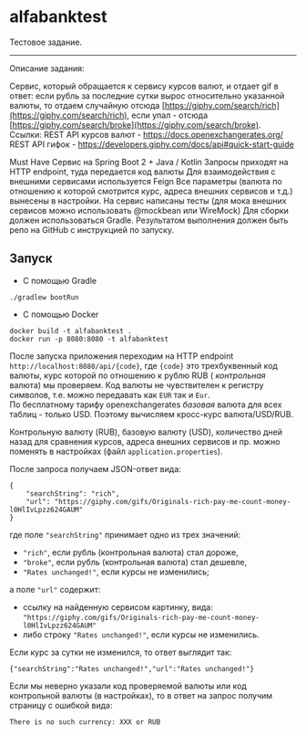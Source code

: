 # alfabanktest

Тестовое задание.

*****************************
Описание задания:

Cервис, который обращается к сервису курсов валют, и отдает gif в ответ:
если рубль за последние сутки вырос относительно указанной валюты, то отдаем случайную отсюда [https://giphy.com/search/rich](https://giphy.com/search/rich), если упал - отсюда [https://giphy.com/search/broke](https://giphy.com/search/broke).  
Ссылки:
REST API курсов валют - https://docs.openexchangerates.org/  
REST API гифок - https://developers.giphy.com/docs/api#quick-start-guide  

Must Have
Сервис на Spring Boot 2 + Java / Kotlin
Запросы приходят на HTTP endpoint, туда передается код валюты
Для взаимодействия с внешними сервисами используется Feign
Все параметры (валюта по отношению к которой смотрится курс, адреса внешних сервисов и т.д.) вынесены в настройки.
На сервис написаны тесты (для мока внешних сервисов можно использовать @mockbean или WireMock)
Для сборки должен использоваться Gradle.
Результатом выполнения должен быть репо на GitHub с инструкцией по запуску.

## Запуск

* С помощью Gradle

```
./gradlew bootRun
```

* С помощью Docker

```
docker build -t alfabanktest .
docker run -p 8080:8080 -t alfabanktest
```

После запуска приложения переходим на HTTP endpoint `http://localhost:8080/api/{code}`, где `{code}` это трехбуквенный код валюты, курс которой по отношению к рублю RUB ( _контрольная_  валюта) мы проверяем. Код валюты не чувствителен к регистру символов, т.е. можно передавать как `EUR` так и `Eur`.  
По бесплатному тарифу openexchangerates  _базовая_  валюта для всех таблиц - только USD.
Поэтому вычисляем кросс-курс валюта/USD/RUB.

Контрольную валюту (RUB), базовую валюту (USD), количество дней назад для сравнения курсов, адреса внешних сервисов и пр. можно поменять в настройках (файл `application.properties`).

После запроса получаем JSON-ответ вида:

```
{
	"searchString": "rich",
	"url": "https://giphy.com/gifs/Originals-rich-pay-me-count-money-l0HlIvLpzz624GAUM"
}
```

где поле `"searchString"` принимает одно из трех значений:  
- `"rich"`, если рубль (контрольная валюта) стал дороже,
- `"broke"`, если рубль (контрольная валюта) стал дешевле,
- `"Rates unchanged!"`, если курсы не изменились;

а поле `"url"` содержит:  
- ссылку на найденную сервисом картинку, вида: `"https://giphy.com/gifs/Originals-rich-pay-me-count-money-l0HlIvLpzz624GAUM"`
- либо строку `"Rates unchanged!"`, если курсы не изменились.

Если курс за сутки не изменился, то ответ выглядит так:

```
{"searchString":"Rates unchanged!","url":"Rates unchanged!"}
```

Если мы неверно указали код проверяемой валюты или код контрольной валюты (в настройках), то в ответ на запрос получим страницу с ошибкой вида:

```
There is no such currency: XXX or RUB
```
